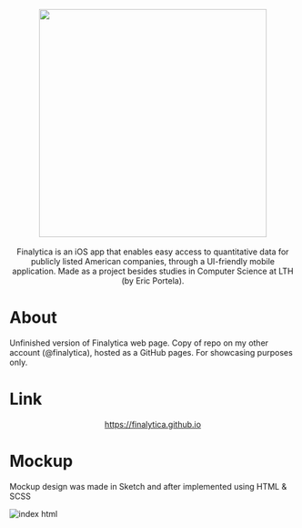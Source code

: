<p align="center"> 
     <img src="https://user-images.githubusercontent.com/58792679/163328909-1c654f20-3c22-4881-b768-f7201c0270de.png" width="400">
     <br>
     <br>
     <a> Finalytica is an iOS app that enables easy access to quantitative data for publicly listed American companies, through a UI-friendly mobile        
     application. Made as a project besides studies in Computer Science at LTH (by Eric Portela). 
     </a>
</p>

# About
Unfinished version of Finalytica web page. Copy of repo on my other account (@finalytica), hosted as a GitHub pages. For showcasing purposes only.


# Link
<p align="center"> <a href="https://finalytica.github.io" target="_blank"> https://finalytica.github.io </a> </p>


# Mockup

<a>Mockup design was made in Sketch and after implemented using HTML & SCSS</a>

![index html](https://user-images.githubusercontent.com/58792679/219814426-ffbcf49e-f037-49ad-bf82-7e876f9ce007.png)
